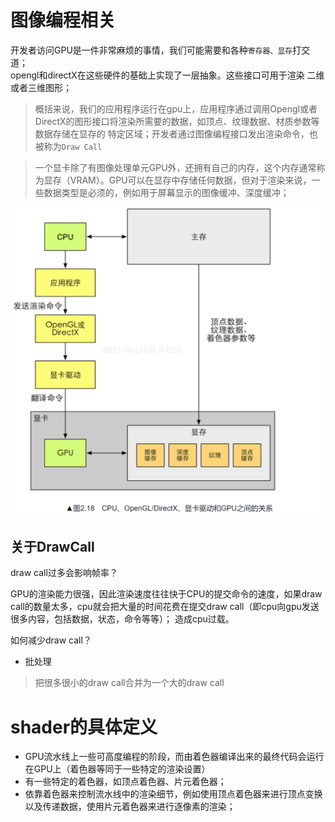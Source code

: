 # 图像编程相关
开发者访问GPU是一件非常麻烦的事情，我们可能需要和各种`寄存器、显存`打交道；   
opengl和directX在这些硬件的基础上实现了一层抽象。这些接口可用于渲染
二维或者三维图形；   



> 概括来说，我们的应用程序运行在gpu上，应用程序通过调用Opengl或者DirectX的图形接口将渲染所需要的数据，如顶点、纹理数据、材质参数等数据存储在显存的
> 特定区域；开发者通过图像编程接口发出渲染命令，也被称为`Draw Call`

>一个显卡除了有图像处理单元GPU外，还拥有自己的内存，这个内存通常称为显存（VRAM）。GPU可以在显存中存储任何数据，但对于渲染来说，一些数据类型是必须的，例如用于屏幕显示的图像缓冲、深度缓冲；

![img.png](./img/img11.png)

## 关于DrawCall
draw call过多会影响帧率？ 

GPU的渲染能力很强，因此渲染速度往往快于CPU的提交命令的速度，如果draw call的数量太多，cpu就会把大量的时间花费在提交draw call（即cpu向gpu发送很多内容，包括数据，状态，命令等等）；
造成cpu过载。

如何减少draw call？

- 批处理
> 把很多很小的draw call合并为一个大的draw call

# shader的具体定义
- GPU流水线上一些可高度编程的阶段，而由着色器编译出来的最终代码会运行在GPU上（着色器等同于一些特定的渲染设置）
- 有一些特定的着色器，如顶点着色器、片元着色器；
- 依靠着色器来控制流水线中的渲染细节，例如使用顶点着色器来进行顶点变换以及传递数据，使用片元着色器来进行逐像素的渲染；